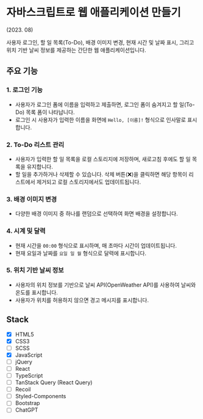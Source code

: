 # 자바스크립트로 웹 애플리케이션 만들기
(2023. 08)

사용자 로그인, 할 일 목록(To-Do), 배경 이미지 변경, 현재 시간 및 날짜 표시, 그리고 위치 기반 날씨 정보를 제공하는 간단한 웹 애플리케이션입니다.

## 주요 기능
### 1. 로그인 기능
  - 사용자가 로그인 폼에 이름을 입력하고 제출하면, 로그인 폼이 숨겨지고 할 일(To-Do) 목록 폼이 나타납니다.
  - 로그인 시 사용자가 입력한 이름을 화면에 `Hello, [이름]!` 형식으로 인사말로 표시합니다.
### 2. To-Do 리스트 관리
  - 사용자가 입력한 할 일 목록을 로컬 스토리지에 저장하며, 새로고침 후에도 할 일 목록을 유지합니다.
  - 할 일을 추가하거나 삭제할 수 있습니다. 삭제 버튼(❌)을 클릭하면 해당 항목이 리스트에서 제거되고 로컬 스토리지에서도 업데이트됩니다.
### 3. 배경 이미지 변경
  - 다양한 배경 이미지 중 하나를 랜덤으로 선택하여 화면 배경을 설정합니다.
### 4. 시계 및 달력
  - 현재 시간을 `00:00` 형식으로 표시하며, 매 초마다 시간이 업데이트됩니다.
  - 현재 요일과 날짜를 `요일 일 월` 형식으로 달력에 표시합니다.
### 5. 위치 기반 날씨 정보
  - 사용자의 위치 정보를 기반으로 날씨 API(OpenWeather API)를 사용하여 날씨와 온도를 표시합니다.
  - 사용자가 위치를 허용하지 않으면 경고 메시지를 표시합니다.

## Stack
- [x] HTML5
- [x] CSS3
- [ ] SCSS
- [x] JavaScript
- [ ] jQuery
- [ ] React
- [ ] TypeScript
- [ ] TanStack Query (React Query)
- [ ] Recoil
- [ ] Styled-Components
- [ ] Bootstrap
- [ ] ChatGPT
